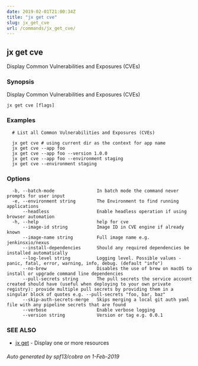 ```yaml
---
date: 2019-02-01T21:00:34Z
title: "jx get cve"
slug: jx_get_cve
url: /commands/jx_get_cve/
---
```

## jx get cve

Display Common Vulnerabilities and Exposures (CVEs)

### Synopsis

Display Common Vulnerabilities and Exposures (CVEs)

```
jx get cve [flags]
```

### Examples

```
  # List all Common Vulnerabilities and Exposures (CVEs)
  
  jx get cve # using current dir as the context for app name
  jx get cve --app foo
  jx get cve --app foo --version 1.0.0
  jx get cve --app foo --environment staging
  jx get cve --environment staging
```

### Options

```
  -b, --batch-mode                In batch mode the command never prompts for user input
  -e, --environment string        The Environment to find running applications
      --headless                  Enable headless operation if using browser automation
  -h, --help                      help for cve
      --image-id string           Image ID in CVE engine if already known
      --image-name string         Full image name e.g. jenkinsxio/nexus 
      --install-dependencies      Should any required dependencies be installed automatically
      --log-level string          Logging level. Possible values - panic, fatal, error, warning, info, debug. (default "info")
      --no-brew                   Disables the use of brew on macOS to install or upgrade command line dependencies
      --pull-secrets string       The pull secrets the service account created should have (useful when deploying to your own private registry): provide multiple pull secrets by providing them in a singular block of quotes e.g. --pull-secrets "foo, bar, baz"
      --skip-auth-secrets-merge   Skips merging a local git auth yaml file with any pipeline secrets that are found
      --verbose                   Enable verbose logging
      --version string            Version or tag e.g. 0.0.1
```

### SEE ALSO

* [jx get](/commands/jx_get/)	 - Display one or more resources

###### Auto generated by spf13/cobra on 1-Feb-2019
